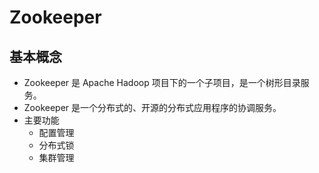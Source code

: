 # Zookeeper

## 基本概念

- Zookeeper 是 Apache Hadoop 项目下的一个子项目，是一个树形目录服务。
- Zookeeper 是一个分布式的、开源的分布式应用程序的协调服务。
- 主要功能
    - 配置管理
    - 分布式锁
    - 集群管理

